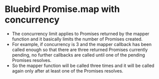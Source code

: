 #  Bluebird Promise.map with concurrency #

* The concurrency limit applies to Promises returned 
by the mapper function and it basically limits the 
number of Promises created.
* For example, if concurrency is 3 and the mapper callback 
has been called enough so that there are three returned 
Promises currently pending, no further callbacks are called 
until one of the pending Promises resolves.
* So the mapper function will be called three times and 
it will be called again only after at least one of the 
Promises resolves.